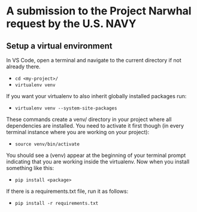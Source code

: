 # A submission to the Project Narwhal request by the U.S. NAVY

## Setup a virtual environment
In VS Code, open a terminal and navigate to the current directory if not already there.

* `cd <my-project>/`
* `virtualenv venv`

If you want your virtualenv to also inherit globally installed packages run:

* `virtualenv venv --system-site-packages`

These commands create a venv/ directory in your project where all dependencies are installed. You need to activate it first though (in every terminal instance where you are working on your project):

* `source venv/bin/activate`

You should see a (venv) appear at the beginning of your terminal prompt indicating that you are working inside the virtualenv. Now when you install something like this:

* `pip install <package>`

If there is a requirements.txt file, run it as follows:

* `pip install -r requirements.txt`